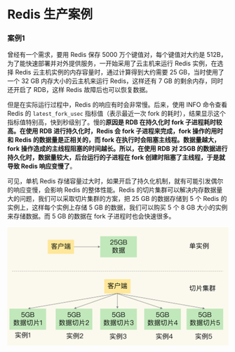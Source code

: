 # Redis 生产案例

### 案例1

曾经有一个需求，要用 Redis 保存 5000 万个键值对，每个键值对大约是 512B，为了能快速部署并对外提供服务，一开始采用了云主机来运行 Redis 实例，在选择 Redis 云主机实例的内存容量时，通过计算得到大约需要 25 GB，当时使用了一个 32 GB 内存大小的云主机来运行 Redis，这样还有 7 GB 的剩余内存，同时还开启了 RDB，这样 Redis 故障后也可以恢复数据。

但是在实际运行过程中，Redis 的响应有时会非常慢。后来，使用 INFO 命令查看 Redis 的 `latest_fork_usec` 指标值（表示最近一次 fork 的耗时），结果显示这个指标值特别高，快到秒级别了。慢的**原因是 RDB 在持久化时 fork 子进程耗时较高。在使用 RDB 进行持久化时，Redis 会 fork 子进程来完成，fork 操作的用时和 Redis 的数据量是正相关的，而 fork 在执行时会阻塞主线程。数据量越大，fork 操作造成的主线程阻塞的时间越长。所以，在使用 RDB 对 25GB 的数据进行持久化时，数据量较大，后台运行的子进程在 fork 创建时阻塞了主线程，于是就导致 Redis 响应变慢了**。

可见，单机 Redis 存储容量过大时，如果开启了持久化机制，就有可能引发偶尔的响应变慢，会影响 Redis 的整体性能。Redis 的切片集群可以解决内存数据量大的问题，我们可以采取切片集群的方案，把 25 GB 的数据存储到 5 个 Redis 的实例上，这样每个实例上存储 5 GB 的数据，我们可以购买 5 个 8 GB 大小的实例来存储数据。而 5 GB 的数据在 fork 子进程时也会快速很多。

![](../../../.gitbook/assets/image%20%2883%29.png)



